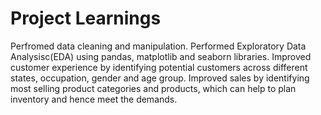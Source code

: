 # Project Learnings
Perfromed data cleaning and manipulation.
Performed Exploratory Data Analysisc(EDA) using pandas, matplotlib and seaborn libraries.
Improved customer experience by identifying potential customers across different states, occupation, gender and age group.
Improved sales by identifying most selling product categories and products, which can help to plan inventory and hence meet the demands.
